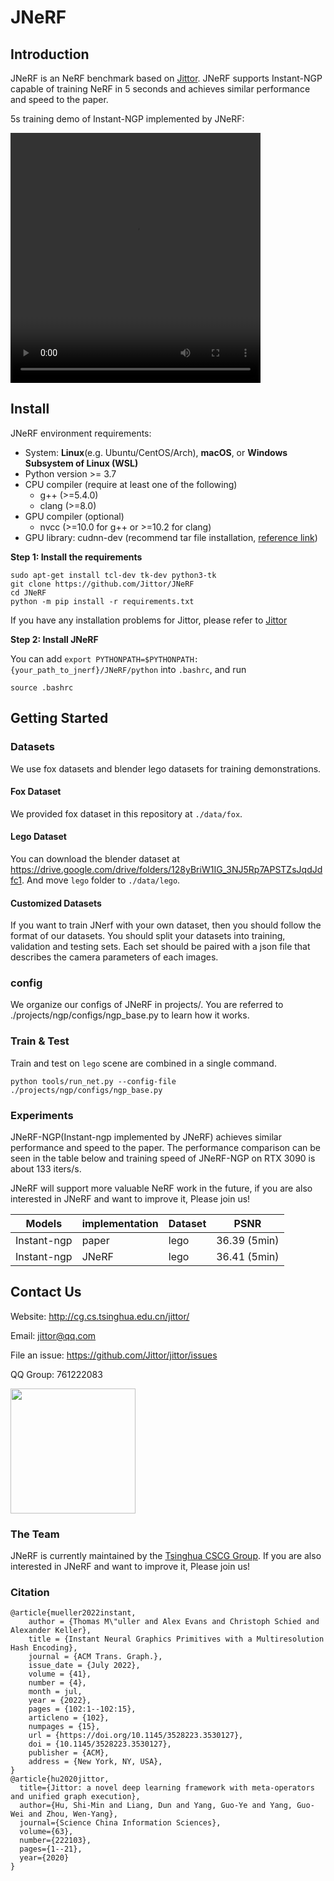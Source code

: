 # JNeRF
## Introduction
JNeRF is an NeRF benchmark based on [Jittor](https://github.com/Jittor/jittor). JNeRF supports Instant-NGP capable of training NeRF in 5 seconds and achieves similar performance and speed to the paper.

5s training demo of Instant-NGP implemented by JNeRF:

<video width="400" height="400" controls>
    <source src="https://cg.cs.tsinghua.edu.cn/jittor/images/download/demo_5s.mp4" type="video/mp4">
</video>

## Install
JNeRF environment requirements:

* System: **Linux**(e.g. Ubuntu/CentOS/Arch), **macOS**, or **Windows Subsystem of Linux (WSL)**
* Python version >= 3.7
* CPU compiler (require at least one of the following)
    * g++ (>=5.4.0)
    * clang (>=8.0)
* GPU compiler (optional)
    * nvcc (>=10.0 for g++ or >=10.2 for clang)
* GPU library: cudnn-dev (recommend tar file installation, [reference link](https://docs.nvidia.com/deeplearning/cudnn/install-guide/index.html#installlinux-tar))

**Step 1: Install the requirements**
```shell
sudo apt-get install tcl-dev tk-dev python3-tk
git clone https://github.com/Jittor/JNeRF
cd JNeRF
python -m pip install -r requirements.txt
```
If you have any installation problems for Jittor, please refer to [Jittor](https://github.com/Jittor/jittor)

**Step 2: Install JNeRF**
 
You can add ```export PYTHONPATH=$PYTHONPATH:{your_path_to_jnerf}/JNeRF/python``` into ```.bashrc```, and run
```shell
source .bashrc
```

## Getting Started

### Datasets

We use fox datasets and blender lego datasets for training demonstrations. 

#### Fox Dataset
We provided fox dataset in this repository at `./data/fox`.

#### Lego Dataset
You can download the blender dataset at https://drive.google.com/drive/folders/128yBriW1IG_3NJ5Rp7APSTZsJqdJdfc1. And move `lego` folder to `./data/lego`.

#### Customized Datasets

If you want to train JNerf with your own dataset, then you should follow the format of our datasets. You should split your datasets into training, validation and testing sets. Each set should be paired with a json file that describes the camera parameters of each images.

### config

We organize our configs of JNeRF in projects/. You are referred to ./projects/ngp/configs/ngp_base.py to learn how it works.

### Train & Test

Train and test on `lego` scene are combined in a single command.
```shell
python tools/run_net.py --config-file ./projects/ngp/configs/ngp_base.py
```

### Experiments

JNeRF-NGP(Instant-ngp implemented by JNeRF) achieves similar performance and speed to the paper. The performance comparison can be seen in the table below and training speed of JNeRF-NGP on RTX 3090 is about 133 iters/s. 

JNeRF will support more valuable NeRF work in the future, if you are also interested in JNeRF and want to improve it, Please join us!

|    Models     |    implementation      | Dataset | PSNR |
|----|---|---|---|
| Instant-ngp | paper | lego | 36.39 (5min) |
| Instant-ngp | JNeRF | lego | 36.41 (5min) |

## Contact Us


Website: http://cg.cs.tsinghua.edu.cn/jittor/

Email: jittor@qq.com

File an issue: https://github.com/Jittor/jittor/issues

QQ Group: 761222083


<img src="https://cg.cs.tsinghua.edu.cn/jittor/images/download/qqgroup_qrcode.png" width="200"/>

### The Team


JNeRF is currently maintained by the [Tsinghua CSCG Group](https://cg.cs.tsinghua.edu.cn/). If you are also interested in JNeRF and want to improve it, Please join us!


### Citation


```
@article{mueller2022instant,
    author = {Thomas M\"uller and Alex Evans and Christoph Schied and Alexander Keller},
    title = {Instant Neural Graphics Primitives with a Multiresolution Hash Encoding},
    journal = {ACM Trans. Graph.},
    issue_date = {July 2022},
    volume = {41},
    number = {4},
    month = jul,
    year = {2022},
    pages = {102:1--102:15},
    articleno = {102},
    numpages = {15},
    url = {https://doi.org/10.1145/3528223.3530127},
    doi = {10.1145/3528223.3530127},
    publisher = {ACM},
    address = {New York, NY, USA},
}
@article{hu2020jittor,
  title={Jittor: a novel deep learning framework with meta-operators and unified graph execution},
  author={Hu, Shi-Min and Liang, Dun and Yang, Guo-Ye and Yang, Guo-Wei and Zhou, Wen-Yang},
  journal={Science China Information Sciences},
  volume={63},
  number={222103},
  pages={1--21},
  year={2020}
}
```